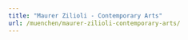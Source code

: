 ```yaml
---
title: "Maurer Zilioli - Contemporary Arts"
url: /muenchen/maurer-zilioli-contemporary-arts/
---
```

